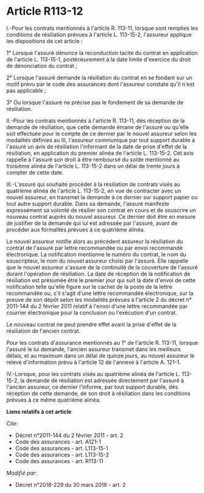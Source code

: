 # Article R113-12

I.-Pour les contrats mentionnés à l'article R. 113-11, lorsque sont remplies les conditions de résiliation prévues à
l'article L. 113-15-2, l'assureur applique les dispositions de cet article :

1° Lorsque l'assuré dénonce la reconduction tacite du contrat en application de l'article L. 113-15-1, postérieurement à la
date limite d'exercice du droit de dénonciation du contrat ;

2° Lorsque l'assuré demande la résiliation du contrat en se fondant sur un motif prévu par le code des assurances dont
l'assureur constate qu'il n'est pas applicable ;

3° Ou lorsque l'assuré ne précise pas le fondement de sa demande de résiliation.

II.-Pour les contrats mentionnés à l'article R. 113-11, dès réception de la demande de résiliation, que cette demande émane
de l'assuré ou qu'elle soit effectuée pour le compte de ce dernier par le nouvel assureur selon les modalités définies au
III, l'assureur communique par tout support durable à l'assuré un avis de résiliation l'informant de la date de prise d'effet
de la résiliation, en application du premier alinéa de l'article L. 113-15-2. Cet avis rappelle à l'assuré son droit à être
remboursé du solde mentionné au troisième alinéa de l'article L. 113-15-2 dans un délai de trente jours à compter de cette
date.

III.-L'assuré qui souhaite procéder à la résiliation de contrats visés au quatrième alinéa de l'article L. 113-15-2, en vue
de contracter avec un nouvel assureur, en transmet la demande à ce dernier sur support papier ou tout autre support durable.
Dans sa demande, l'assuré manifeste expressément sa volonté de résilier son contrat en cours et de souscrire un nouveau
contrat auprès du nouvel assureur. Ce dernier doit être en mesure de justifier de la demande qui lui est adressée par
l'assuré, avant de procéder aux formalités prévues à ce quatrième alinéa.

Le nouvel assureur notifie alors au précédent assureur la résiliation du contrat de l'assuré par lettre recommandée ou par
envoi recommandé électronique. La notification mentionne le numéro du contrat, le nom du souscripteur, le nom du nouvel
assureur choisi par l'assuré. Elle rappelle que le nouvel assureur s'assure de la continuité de la couverture de l'assuré
durant l'opération de résiliation. La date de réception de la notification de résiliation est présumée être le premier jour
qui suit la date d'envoi de cette notification telle qu'elle figure sur le cachet de la poste de la lettre recommandée ou,
s'il s'agit d'une lettre recommandée électronique, sur la preuve de son dépôt selon les modalités prévues à l'article 2 du
décret n° 2011-144 du 2 février 2011 relatif à l'envoi d'une lettre recommandée par courrier électronique pour la conclusion
ou l'exécution d'un contrat.

Le nouveau contrat ne peut prendre effet avant la prise d'effet de la résiliation de l'ancien contrat.

Pour les contrats d'assurance mentionnés au 1° de l'article R. 113-11, lorsque l'assuré le lui demande, l'ancien assureur
transmet dans les meilleurs délais, et au maximum dans un délai de quinze jours, au nouvel assureur le relevé d'information
prévu à l'article 12 de l'annexe à l'article A. 121-1.

IV.-Lorsque, pour les contrats visés au quatrième alinéa de l'article L. 113-15-2, la demande de résiliation est adressée
directement par l'assuré à l'ancien assureur, ce dernier l'informe, par tout support durable, dès réception de cette demande,
de son droit à résiliation dans les conditions prévues à ce même quatrième alinéa.

**Liens relatifs à cet article**

_Cite_:

  - Décret n°2011-144 du 2 février 2011 - art. 2
  - Code des assurances - art. A121-1
  - Code des assurances - art. L113-15-1
  - Code des assurances - art. L113-15-2
  - Code des assurances - art. R113-11

_Modifié par_:

  - Décret n°2018-229 du 30 mars 2018 - art. 2
